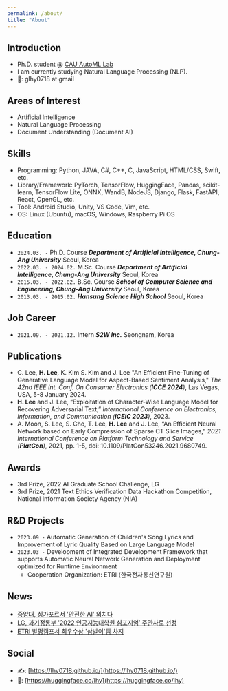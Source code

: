 ```yaml
---
permalink: /about/
title: "About"
---
```


## Introduction

- Ph.D. student @ [CAU AutoML Lab](ml.cau.ac.kr)
- I am currently studying Natural Language Processing (NLP).
- 📧: glhy0718 at gmail

## Areas of Interest

- Artificial Intelligence
- Natural Language Processing
- Document Understanding (Document AI)

## Skills

- Programming: Python, JAVA, C#, C++, C, JavaScript, HTML/CSS, Swift, etc.
- Library/Framework: PyTorch, TensorFlow, HuggingFace, Pandas, scikit-learn, TensorFlow Lite, ONNX, WandB, NodeJS, Django, Flask, FastAPI, React, OpenGL, etc.
- Tool: Android Studio, Unity, VS Code, Vim, etc.
- OS: Linux (Ubuntu), macOS, Windows, Raspberry Pi OS

## Education

- `2024.03. -`
  Ph.D. Course
  **_Department of Artificial Intelligence, Chung-Ang University_**
  Seoul, Korea
- `2022.03. - 2024.02.`
  M.Sc. Course
  **_Department of Artificial Intelligence, Chung-Ang University_**
  Seoul, Korea
- `2015.03. - 2022.02.`
  B.Sc. Course
  **_School of Computer Science and Engineering, Chung-Ang University_**
  Seoul, Korea
- `2013.03. - 2015.02.`
  **_Hansung Science High School_**
  Seoul, Korea

## Job Career

- `2021.09. - 2021.12.`
  Intern
  **_S2W Inc._**
  Seongnam, Korea

## Publications

- C. Lee, **H. Lee**, K. Kim S. Kim and J. Lee "An Efficient Fine-Tuning of Generative Language Model for Aspect-Based Sentiment Analysis," _The 42nd IEEE Int. Conf. On Consumer Electronics (**ICCE 2024**)_, Las Vegas, USA, 5-8 January 2024.
- **H. Lee** and J. Lee, “Exploitation of Character-Wise Language Model for Recovering Adversarial Text,” _International Conference on Electronics, Information, and Communication (**ICEIC 2023**)_, 2023.
- A. Moon, S. Lee, S. Cho, T. Lee, **H. Lee** and J. Lee,
  “An Efficient Neural Network based on Early Compression of Sparse CT Slice Images,” _2021 International Conference on Platform Technology and Service (**PlatCon**)_, 2021, pp. 1-5, doi: 10.1109/PlatCon53246.2021.9680749.

## Awards

- 3rd Prize, 2022 AI Graduate School Challenge, LG
- 3rd Prize, 2021 Text Ethics Verification Data Hackathon Competition, National Information Society Agency (NIA)

## R&D Projects

- `2023.09 -` Automatic Generation of Children's Song Lyrics and Improvement of Lyric Quality Based on Large Language Model
- `2023.03 -` Development of Integrated Development Framework that supports Automatic Neural Network Generation and Deployment optimized for Runtime Environment
  - Cooperation Organization: ETRI (한국전자통신연구원)

## News

- [중앙대, 싱가포르서 '안전한 AI' 외치다](https://www.newstheai.com/news/articleView.html?idxno=4656)
- [LG, 과기정통부 '2022 인공지능대학원 심포지엄’ 주관사로 선정](https://www.getnews.co.kr/news/articleView.html?idxno=595660)
- [ETRI 발명캠프서 최우수상 '삼발이'팀 차지](https://www.etnews.com/201310200156)

## Social

- ✍️: [https://lhy0718.github.io/](https://lhy0718.github.io/)
- 🤗: [https://huggingface.co/lhy](https://huggingface.co/lhy)
